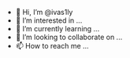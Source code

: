 - 👋 Hi, I’m @ivas1ly
- 👀 I’m interested in ...
- 🌱 I’m currently learning ...
- 💞️ I’m looking to collaborate on ...
- 📫 How to reach me ...

<!---
ivas1ly/ivas1ly is a ✨ special ✨ repository because its `README.md` (this file) appears on your GitHub profile.
You can click the Preview link to take a look at your changes.
--->
